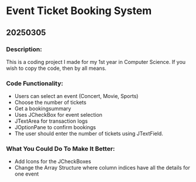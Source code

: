# Event Ticket Booking System

## 20250305

### Description:
This is a coding project I made for my 1st year in Computer Science. If you wish to copy
the code, then by all means. 

### Code Functionality:

* Users can select an event (Concert, Movie, Sports)
* Choose the number of tickets
* Get a bookingsummary
* Uses JCheckBox for event selection
* JTextArea for transaction logs
* JOptionPane to confirm bookings
* The user should enter the number of tickets using JTextField.

### What You Could Do To Make It Better:

* Add Icons for the JCheckBoxes
* Change the Array Structure where column indices have all the details for one event
